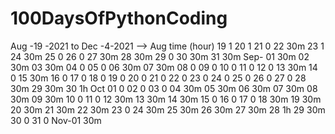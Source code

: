 # 100DaysOfPythonCoding
Aug -19 -2021 to Dec -4-2021
--> Aug  time (hour)
    19   1
    20   1
    21   0
    22   30m
    23   1
    24   30m
    25   0
    26   0
    27   30m
    28   30m
    29   0
    30   30m
    31   30m
Sep- 01  30m
    02   30m
    03   30m
    04   0
    05   0
    06   30m
    07   30m
    08   0
    09   0
    10   0
    11   0
    12   0
    13   30m
    14   0
    15   30m
    16   0
    17   0
    18   0
    19   0
    20   0
    21   0
    22   0
    23   0
    24   0
    25   0
    26   0
    27   0
    28   30m
    29   30m
    30   1h
Oct 01   0
    02   0
    03   0
    04   30m
    05   30m
    06   30m
    07   30m
    08   30m
    09   30m
    10   0
    11   0
    12   30m
    13   30m
    14   30m
    15   0
    16   0
    17   0
    18   30m
    19   30m
    20   30m
    21   30m
    22   30m
    23   0
    24   30m
    25   30m
    26   30m
    27   30m
    28   1h
    29   30m
    30   0
    31   0
Nov-01   30m
